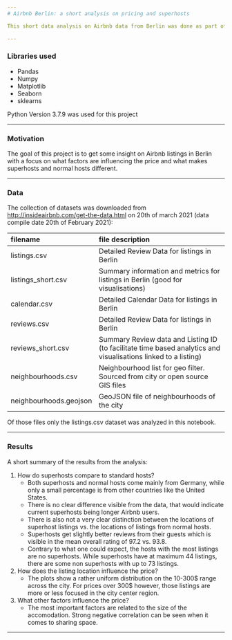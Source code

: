 ```yaml
--- 
# Airbnb Berlin: a short analysis on pricing and superhosts

This short data analysis on Airbnb data from Berlin was done as part of the Data Scientist Nanodegree from Udacity

---
```


### Libraries used
+ Pandas
+ Numpy
+ Matplotlib
+ Seaborn
+ sklearns

Python Version 3.7.9 was used for this project

---

### Motivation
The goal of this project is to get some insight on Airbnb listings in Berlin with a focus on what factors are influencing the price and what makes superhosts and normal hosts different.

---

### Data
The collection of datasets was downloaded from http://insideairbnb.com/get-the-data.html on 20th of march 2021 (data compile date 20th of February 2021):

| filename | file description |
| :-- | :-- |
| listings.csv | Detailed Review Data for listings in Berlin |
| listings_short.csv | Summary information and metrics for listings in Berlin (good for visualisations) |
| calendar.csv | Detailed Calendar Data for listings in Berlin |
| reviews.csv | Detailed Review Data for listings in Berlin |
| reviews_short.csv | Summary Review data and Listing ID (to facilitate time based analytics and visualisations linked to a listing) |
| neighbourhoods.csv | Neighbourhood list for geo filter. Sourced from city or open source GIS files |
| neighbourhoods.geojson | GeoJSON file of neighbourhoods of the city |

Of those files only the listings.csv dataset was analyzed in this notebook.

---

### Results
A short summary of the results from the analysis:
1. How do superhosts compare to standard hosts?
    * Both superhosts and normal hosts come mainly from Germany, while only a small percentage is from other countries like the United States.
    * There is no clear difference visible from the data, that would indicate current superhosts being longer Airbnb users.
    * There is also not a very clear distinction between the locations of superhost listings vs. the locations of listings from normal hosts.
    * Superhosts get slightly better reviews from their guests which is visible in the mean overall rating of 97.2 vs. 93.8.
    * Contrary to what one could expect, the hosts with the most listings are no superhosts. While superhosts have at maximum 44 listings, there are some non superhosts with up to 73 listings.
2. How does the listing location influence the price?
    * The plots show a rather uniform distribution on the 10-300\$ range across the city. For prices over 300\$ however, those listings are more or less focused in the city center region.
3. What other factors influence the price?
    * The most important factors are related to the size of the accomodation. Strong negative correlation can be seen when it comes to sharing space.

---
